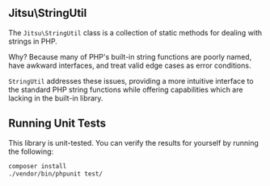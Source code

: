 Jitsu\StringUtil
----------------

The `Jitsu\StringUtil` class is a collection of static methods for dealing with
strings in PHP.

Why? Because many of PHP's built-in string functions are poorly named, have
awkward interfaces, and treat valid edge cases as error conditions.

`StringUtil` addresses these issues, providing a more intuitive interface to
the standard PHP string functions while offering capabilities which are lacking
in the built-in library.

## Running Unit Tests

This library is unit-tested. You can verify the results for yourself by running
the following:

```sh
composer install
./vendor/bin/phpunit test/
```
